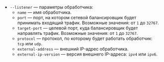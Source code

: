 * `--listener` — параметры обработчика:
    * `name` — имя обработчика.
    * `port` — порт, на котором сетевой балансировщик будет принимать входящий трафик. Возможные значения: от `1` до `32767`.
    * `target-port` — целевой порт, куда балансировщик будет направлять трафик. Возможные значения: от `1` до `32767`.
    * `protocol` — протокол, по которому будет работать обработчик: `tcp` или `udp`.
    * `external-address` — внешний IP-адрес обработчика.
    * `external-ip-version` — версия внешнего IP-адреса: `ipv4` или `ipv6`.
